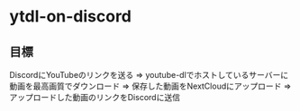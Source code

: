 # ytdl-on-discord
## 目標
DiscordにYouTubeのリンクを送る => youtube-dlでホストしているサーバーに動画を最高画質でダウンロード => 保存した動画をNextCloudにアップロード => アップロードした動画のリンクをDiscordに送信
